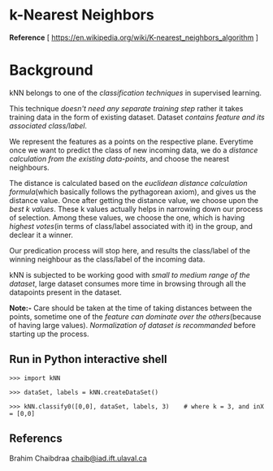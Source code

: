 # k-Nearest Neighbors
**Reference** [ https://en.wikipedia.org/wiki/K-nearest_neighbors_algorithm ]

# Background
kNN belongs to one of the *classification techniques* in supervised learning. 

This technique *doesn't need any separate training step* rather it takes training data in the form of existing dataset. Dataset *contains feature and its associated class/label*. 

We represent the features as a points on the respective plane. Everytime once we want to predict the class of new incoming data, we do a *distance calculation from the existing data-points*, and choose the nearest neighbours.

The distance is calculated based on the *euclidean distance calculation formula*(which basically follows the pythagorean axiom), and gives us the distance value. Once after getting the distance value, we choose upon the *best k values*. These k values actually helps in narrowing down our process of selection. Among these values, we choose the one, which is having *highest votes*(in terms of class/label associated with it) in the group, and declear it a winner.

Our predication process will stop here, and results the class/label of the winning neighbour as the class/label of the incoming data.

kNN is subjected to be working good with *small to medium range of the dataset*, large dataset consumes more time in browsing through all the datapoints present in the dataset.

**Note:-** Care should be taken at the time of taking distances between the points, sometime one of the *feature can dominate over the others*(because of having large values). *Normalization of dataset is recommanded* before starting up the process.

## Run in Python interactive shell
    >>> import kNN

    >>> dataSet, labels = kNN.createDataSet()

    >>> kNN.classify0([0,0], dataSet, labels, 3)    # where k = 3, and inX = [0,0]

## Referencs
Brahim Chaibdraa 
<chaib@iad.ift.ulaval.ca>
